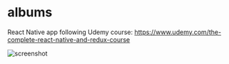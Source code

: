 # albums
React Native app following Udemy course: https://www.udemy.com/the-complete-react-native-and-redux-course

![screenshot](https://image.ibb.co/bxs1T5/Screen_Shot_2017_05_14_at_4_57_50_PM.png)
